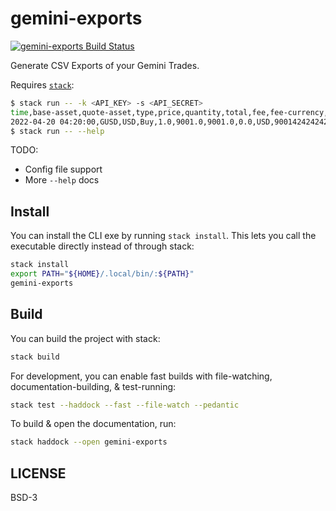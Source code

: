 # gemini-exports

[![gemini-exports Build Status](https://github.com/prikhi/gemini-exports/actions/workflows/main.yml/badge.svg)](https://github.com/prikhi/gemini-exports/actions/workflows/main.yml)


Generate CSV Exports of your Gemini Trades.

Requires [`stack`][get-stack]:

```sh
$ stack run -- -k <API_KEY> -s <API_SECRET>
time,base-asset,quote-asset,type,price,quantity,total,fee,fee-currency,trade-id
2022-04-20 04:20:00,GUSD,USD,Buy,1.0,9001.0,9001.0,0.0,USD,900142424242
$ stack run -- --help
```

TODO:

* Config file support
* More `--help` docs

[get-stack]: https://docs.haskellstack.org/en/stable/README/


## Install

You can install the CLI exe by running `stack install`. This lets you call the
executable directly instead of through stack:

```sh
stack install
export PATH="${HOME}/.local/bin/:${PATH}"
gemini-exports
```


## Build

You can build the project with stack:

```sh
stack build
```

For development, you can enable fast builds with file-watching,
documentation-building, & test-running:

```sh
stack test --haddock --fast --file-watch --pedantic
```

To build & open the documentation, run:

```sh
stack haddock --open gemini-exports
```


## LICENSE

BSD-3
